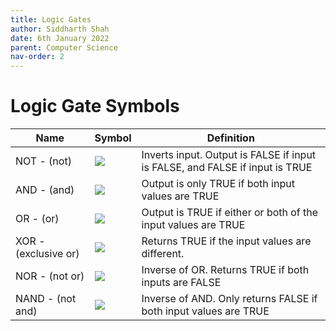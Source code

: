 ```yaml
---
title: Logic Gates
author: Siddharth Shah
date: 6th January 2022
parent: Computer Science
nav-order: 2
---
```


# Logic Gate Symbols

| Name                 | Symbol                                                                                                                 | Definition                                                                   |
|----------------------|------------------------------------------------------------------------------------------------------------------------|------------------------------------------------------------------------------|
| NOT - (not)          | ![](https://upload.wikimedia.org/wikipedia/commons/thumb/6/60/NOT_ANSI_Labelled.svg/120px-NOT_ANSI_Labelled.svg.png)   | Inverts input. Output is FALSE if input is FALSE, and FALSE if input is TRUE |
| AND - (and)          | ![](https://upload.wikimedia.org/wikipedia/commons/thumb/b/b9/AND_ANSI_Labelled.svg/120px-AND_ANSI_Labelled.svg.png)   | Output is only TRUE if both input values are TRUE                            |
| OR - (or)            | ![](https://upload.wikimedia.org/wikipedia/commons/thumb/1/16/OR_ANSI_Labelled.svg/120px-OR_ANSI_Labelled.svg.png)     | Output is TRUE if either or both of the input values are TRUE                |
| XOR - (exclusive or) | ![](https://upload.wikimedia.org/wikipedia/commons/thumb/1/17/XOR_ANSI_Labelled.svg/120px-XOR_ANSI_Labelled.svg.png)   | Returns TRUE if the input values are different.                              |
| NOR - (not or)       | ![](https://upload.wikimedia.org/wikipedia/commons/thumb/c/c6/NOR_ANSI_Labelled.svg/120px-NOR_ANSI_Labelled.svg.png)   | Inverse of OR. Returns TRUE if both inputs are FALSE                         |
| NAND - (not and)     | ![](https://upload.wikimedia.org/wikipedia/commons/thumb/e/e6/NAND_ANSI_Labelled.svg/120px-NAND_ANSI_Labelled.svg.png) | Inverse of AND. Only returns FALSE if both input values are TRUE             |
